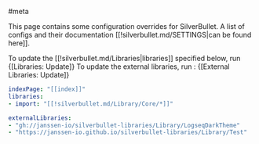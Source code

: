 #meta

This page contains some configuration overrides for SilverBullet. A list of configs and their documentation [[!silverbullet.md/SETTINGS|can be found here]].

To update the [[!silverbullet.md/Libraries|libraries]] specified below, run {[Libraries: Update]}
To update the external libraries, run : {[External Libraries: Update]}

```yaml
indexPage: "[[index]]"
libraries:
- import: "[[!silverbullet.md/Library/Core/*]]"

externalLibraries:
- "gh://janssen-io/silverbullet-libraries/Library/LogseqDarkTheme"
- "https://janssen-io.github.io/silverbullet-libraries/Library/Test"
```

